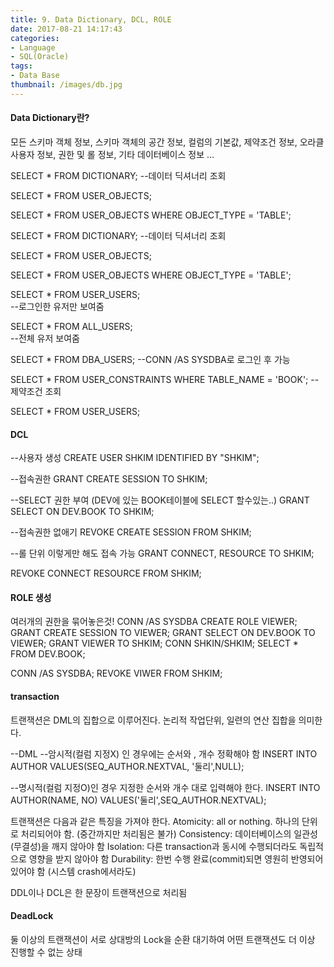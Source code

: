 ```yaml
---
title: 9. Data Dictionary, DCL, ROLE
date: 2017-08-21 14:17:43
categories:
- Language
- SQL(Oracle)
tags:
- Data Base
thumbnail: /images/db.jpg
---
```

#### Data Dictionary란?
모든 스키마 객체 정보, 스키마 객체의 공간 정보, 컬럼의 기본값, 제약조건 정보, 오라클 사용자 정보, 권한 및 롤 정보, 기타 데이터베이스 정보 …

SELECT * FROM DICTIONARY;
--데이터 딕셔너리 조회

SELECT * FROM USER_OBJECTS;

SELECT * FROM USER_OBJECTS WHERE OBJECT_TYPE = 'TABLE';

SELECT * FROM DICTIONARY;
--데이터 딕셔너리 조회

SELECT * FROM USER_OBJECTS;

SELECT * FROM USER_OBJECTS WHERE OBJECT_TYPE = 'TABLE';

SELECT * FROM USER_USERS;   
--로그인한 유저만 보여줌

SELECT * FROM ALL_USERS;   
--전체 유저 보여줌

SELECT * FROM DBA_USERS;
--CONN /AS SYSDBA로 로그인 후 가능

SELECT *
FROM USER_CONSTRAINTS
WHERE TABLE_NAME = 'BOOK';
--제약조건 조회

SELECT * FROM USER_USERS;

#### DCL
--사용자 생성
CREATE USER SHKIM IDENTIFIED BY "SHKIM";

--접속권한
GRANT CREATE SESSION TO SHKIM;

--SELECT 권한 부여 (DEV에 있는 BOOK테이블에 SELECT 할수있는..)
GRANT SELECT ON DEV.BOOK TO SHKIM;


--접속권한 없애기
REVOKE CREATE SESSION FROM SHKIM;


--롤 단위
이렇게만 해도 접속 가능
GRANT CONNECT, RESOURCE TO SHKIM;

REVOKE CONNECT RESOURCE FROM SHKIM;


#### ROLE 생성
여러개의 권한을 묶어놓은것!
CONN /AS SYSDBA
CREATE ROLE VIEWER;
GRANT CREATE SESSION TO VIEWER;
GRANT SELECT ON DEV.BOOK TO VIEWER;
GRANT VIEWER TO SHKIM;
CONN SHKIN/SHKIM;
SELECT * FROM DEV.BOOK;

CONN /AS SYSDBA;
REVOKE VIWER FROM SHKIM;

#### transaction
트랜잭션은 DML의 집합으로 이루어진다.
논리적 작업단위, 일련의 연산 집합을 의미한다.

--DML
--암시적(컬럼 지정X) 인 경우에는 순서와 , 개수 정확해야 함
INSERT INTO AUTHOR VALUES(SEQ_AUTHOR.NEXTVAL, '둘리',NULL);

--명시적(컬럼 지정O)인 경우 지정한 순서와 개수 대로 입력해야 한다.
INSERT INTO AUTHOR(NAME, NO) VALUES('둘리',SEQ_AUTHOR.NEXTVAL);

트랜잭션은 다음과 같은 특징을 가져야 한다.
Atomicity: all or nothing. 하나의 단위로 처리되어야 함. (중간까지만 처리됨은 불가)
Consistency: 데이터베이스의 일관성(무결성)을 깨지 않아야 함
Isolation: 다른 transaction과 동시에 수행되더라도 독립적으로 영향을 받지 않아야 함
Durability: 한번 수행 완료(commit)되면 영원히 반영되어 있어야 함 (시스템 crash에서라도)

DDL이나 DCL은 한 문장이 트랜잭션으로 처리됨


#### DeadLock
둘 이상의 트랜잭션이 서로 상대방의 Lock을 순환 대기하여 어떤 트랜잭션도 더 이상 진행할 수 없는 상태

